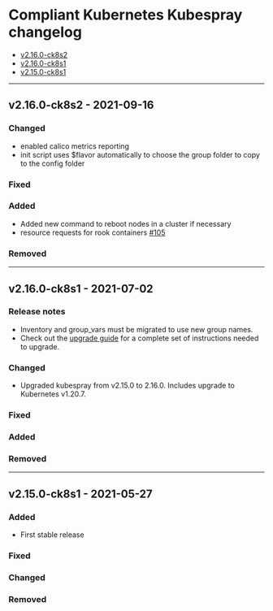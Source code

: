 # Compliant Kubernetes Kubespray changelog
<!-- BEGIN TOC -->
- [v2.16.0-ck8s2](#v2160-ck8s2---2021-09-16)
- [v2.16.0-ck8s1](#v2160-ck8s1---2021-07-02)
- [v2.15.0-ck8s1](#v2150-ck8s1---2021-05-27)
<!-- END TOC -->

-------------------------------------------------
## v2.16.0-ck8s2 - 2021-09-16

### Changed

- enabled calico metrics reporting
- init script uses $flavor automatically to choose the group folder to copy to the config folder

### Fixed

### Added

- Added new command to reboot nodes in a cluster if necessary
- resource requests for rook containers [#105](https://github.com/elastisys/compliantkubernetes-kubespray/pull/105)

### Removed

-------------------------------------------------
## v2.16.0-ck8s1 - 2021-07-02

### Release notes

- Inventory and group_vars must be migrated to use new group names.
- Check out the [upgrade guide](migration/v2.15.0-ck8s1-v2.16.0-ck8s1/upgrade-cluster.md) for a complete set of instructions needed to upgrade.

### Changed

- Upgraded kubespray from v2.15.0 to 2.16.0.
  Includes upgrade to Kubernetes v1.20.7.

### Fixed

### Added

### Removed

-------------------------------------------------
## v2.15.0-ck8s1 - 2021-05-27

### Added

- First stable release

### Fixed

### Changed

### Removed
